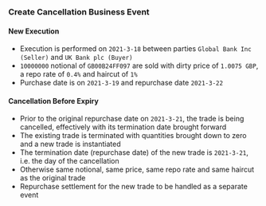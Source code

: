 ### Create Cancellation Business Event

#### New Execution
- Execution is performed on `2021-3-18` between parties `Global Bank Inc (Seller)` and `UK Bank plc (Buyer)`
- `10000000` notional of `GB00B24FF097` are sold with dirty price of `1.0075 GBP`, a repo rate of `0.4%` and haircut of `1%`
- Purchase date is on `2021-3-19` and repurchase date `2021-3-22`

#### Cancellation Before Expiry
- Prior to the original repurchase date on `2021-3-21`, the trade is being cancelled, effectively with its termination date brought forward
- The existing trade is terminated with quantities brought down to zero and a new trade is instantiated
- The termination date (repurchase date) of the new trade is `2021-3-21`, i.e. the day of the cancellation
- Otherwise same notional, same price, same repo rate and same haircut as the original trade
- Repurchase settlement for the new trade to be handled as a separate event

